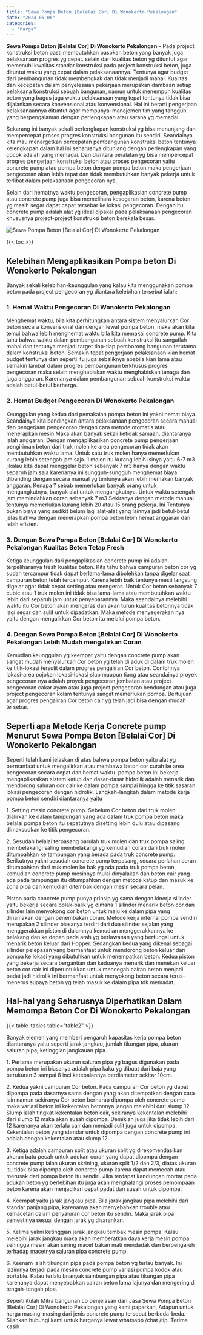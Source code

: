 ```yaml
---
title: "Sewa Pompa Beton [Belalai Cor] Di Wonokerto Pekalongan"
date: "2024-05-06"
categories: 
  - "harga"
---
```


**Sewa Pompa Beton \[Belalai Cor\] Di Wonokerto Pekalongan** – Pada project konstruksi beton pasti membutuhkan pasokan beton yang banyak juga pelaksanaan progres yg cepat. selain dari kualitas beton yg dituntut agar memenuhi kwalitas standar konstruksi pada project konstruksi beton, juga dituntut waktu yang cepat dalam pelaksanaannya. Tentunya agar budget dari pembangunan tidak membengkak dan tidak menjadi mahal. Kualitas dan kecepatan dalam penyelesaian pekerjaan merupakan dambaan setiap pelaksana konstruksi sebuah bangunan, namun untuk menempuh kualitas beton yang bagus juga waktu pelaksanaan yang tepat tentunya tidak bisa dijalankan secara konvensional atau konvensional. Hal ini berarti pengerjaan pelaksanaannya dituntut agar mempunyai manajemen tim yang tangguh yang berpengalaman dengan perlengkapan atau sarana yg memadai.

Sekarang ini banyak sekali perlengkapan konstruksi yg bisa menunjang dan mempercepat proses progres konstruksi bangunan itu sendiri. Seandainya kita mau menargetkan percepatan pembangunan konstruksi beton tentunya kelengkapan dalam hal ini seharusnya ditunjang dengan perlengkapan yang cocok adalah yang memadai. Dan diantara peralatan yg bisa mempercepat progres pengerjaan konstruksi beton atau proses pengecoran yaitu concrete pump atau pompa beton dengan pompa beton maka pengerjaan pengecoran akan lebih tepat dan tidak membutuhkan banyak pekerja untuk terlibat dalam pelaksanaan pengecoran nya.

Selain dari hematnya waktu pengecoran, pengaplikasian concrete pump atau concrete pump juga bisa memelihara kesegaran beton, karena beton yg masih segar dapat cepat tersebar ke lokasi pengecoran. Dengan itu concrete pump adalah alat yg ideal dipakai pada pelaksanaan pengecoran khususnya project-project konstruksi beton berskala besar.

![Sewa Pompa Beton [Belalai Cor] Di Wonokerto Pekalongan](/images/sewa-concrete-pump-14.png)

{{< toc >}}

## Kelebihan Mengaplikasikan Pompa beton Di Wonokerto Pekalongan

Banyak sekali kelebihan-keunggulan yang kalau kita menggunakan pompa beton pada project pengecoran yg diantara kelebihan tersebut ialah;

### 1\. Hemat Waktu Pengecoran Di Wonokerto Pekalongan

Menghemat waktu, bila kita perhitungkan antara sistem menyalurkan Cor beton secara konvensional dan dengan lewat pompa beton, maka akan kita temui bahwa lebih menghemat waktu bila kita memakai concrete pump. Kita tahu bahwa waktu dalam pembangunan sebuah konstruksi itu sangatlah mahal dan tentunya menjadi target tiap-tiap pemborong bangunan terutama dalam konstruksi beton. Semakin tepat pengerjaan pelaksanaan kian hemat budget tentunya dan seperti itu juga sebaliknya apabila kian lama atau semakin lambat dalam progres pembangunan terkhusus progres pengecoran maka selain menghabiskan waktu menghabiskan tenaga dan juga anggaran. Karenanya dalam pembangunan sebuah konstruksi waktu adalah betul-betul berharga.

### 2\. Hemat Budget Pengecoran Di Wonokerto Pekalongan

Keunggulan yang kedua dari pemakaian pompa beton ini yakni hemat biaya. Seandainya kita bandingkan antara pelaksanaan pengecoran secara manual dan pengerjaan pengecoran dengan cara metode otomatis atau menerapkan mesin Maka akan banyak sekali ketidak samaan, diantaranya ialah anggaran. Dengan mengaplikasikan concrete pump pengerjaan pengiriman beton dari truk molen ke area pengecoran tidak akan membutuhkan waktu lama. Untuk satu truk molen hanya memerlukan kurang lebih setengah jam saja. 1 molen itu kurang lebih isinya yaitu 6-7 m3 jikalau kita dapat menggelar beton sebanyak 7 m3 hanya dengan waktu separuh jam saja karenanya ini sungguh-sungguh menghemat biaya dibanding dengan secara manual yg tentunya akan lebih memakan banyak anggaran. Kenapa ? sebab memerlukan banyak orang untuk mengangkutnya, banyak alat untuk mengangkutnya. Untuk waktu setengah jam memindahkan coran sebanyak 7 m3 Sekiranya dengan metode manual tentunya memerlukan kurang lebih 20 atau 15 orang pekerja. Ini Tentunya bukan biaya yang sedikit belum lagi alat-alat yang lainnya jadi betul-betul jelas bahwa dengan menerapkan pompa beton lebih hemat anggaran dan lebih efisien.

### 3\. Dengan Sewa Pompa Beton \[Belalai Cor\] Di Wonokerto Pekalongan Kualitas Beton Tetap Fresh

Ketiga keunggulan dari pengaplikasian concrete pump ini adalah terpeliharanya fresh kualitas beton. Kita tahu bahwa campuran beton cor yg sudah tercampur tidak dapat berlama-lama dibolehkan tanpa digelar saat campuran beton telah tercampur. Karena lebih baik tentunya mesti langsung digelar agar tidak cepat setting atau mengeras. Untuk Cor beton sebanyak 7 cubic atau 1 truk molen ini tidak bisa lama-lama atau membutuhkan waktu lebih dari separuh jam untuk penyebarannya. Maka seandainya melebihi waktu itu Cor beton akan mengeras dan akan turun kualitas betonnya tidak lagi segar dan sulit untuk dipadatkan. Maka metode menyegerakan nya yaitu dengan mengalirkan Cor beton itu melalui pompa beton.

### 4\. Dengan Sewa Pompa Beton \[Belalai Cor\] Di Wonokerto Pekalongan Lebih Mudah mengalirkan Coran

Kemudian keunggulan yg keempat yaitu dengan concrete pump akan sangat mudah menyalurkan Cor beton yg telah di aduk di dalam truk molen ke titik-lokasi tersulit dalam progres pengaliran Cor beton. Contohnya lokasi-area pojokan lokasi-lokasi slup maupun tiang atau seandainya proyek pengecoran nya adalah proyek pengecoran jembatan atau project pengecoran cakar ayam atau juga project pengecoran bendungan atau juga project pengecoran kolam tentunya sangat memerlukan pompa. Bertujuan agar progres pengaliran Cor beton cair yg telah jadi bisa dengan mudah tersebar.

## Seperti apa Metode Kerja Concrete pump Menurut Sewa Pompa Beton \[Belalai Cor\] Di Wonokerto Pekalongan

Seperti telah kami jelaskan di atas bahwa pompa beton yaitu alat yg bermanfaat untuk mengalirkan atau membawa beton cor curah ke area pengecoran secara cepat dan hemat waktu. pompa beton ini bekerja mengaplikasikan sistem katup dan dasar-dasar hidrolik adalah menarik dan mendorong saluran cor cair ke dalam pompa sampai hingga ke titik sasaran lokasi pengecoran dengan hidrolik. Langkah-langkah dalam metode kerja pompa beton sendiri diantaranya yaitu

1\. Setting mesin concrete pump. Sebelum Cor beton dari truk molen dialirkan ke dalam tampungan yang ada dalam truk pompa beton maka belalai pompa beton itu sepatutnya disetting lebih dulu atau dipasang dimaksudkan ke titik pengecoran.

2\. Sesudah belalai terpasang barulah truk molen dan truk pompa saling membelakangi saling membelakangi yg kemudian coran dari truk molen ditumpahkan ke tampungan yang berada pada truk concrete pump. Berikutnya yakni sesudah concrete pump terpasang, secara perlahan coran ditumpahkan dari truk molen ke bak yg ada pada truk pompa beton, kemudian concrete pump mesinnya mulai dinyalakan dan beton cair yang ada pada tampungan itu ditumpahkan dengan metode katup dan masuk ke zona pipa dan kemudian ditembak dengan mesin secara pelan.

Piston pada concrete pump punya prinsip yg sama dengan kinerja silinder yaitu bekerja secara bolak-balik yg dimana 1 silinder menarik beton cor dan silinder lain menyokong cor beton untuk maju ke dalam pipa yang dinamakan dengan penembakan coran. Metode kerja internal pompa sendiri merupakan 2 silinder biasanya terdiri dari dua silinder sejalan yang menggerakkan piston di dalamnya kemudian menggerakkannya ke belakang dan ke depan pada arah yg berlawanan yang berfungsi untuk menarik beton keluar dari Hopper. Sedangkan kedua yang dikenal sebagai silinder pelepasan yang bermanfaat untuk mendorong beton keluar dari pompa ke lokasi yang dibutuhkan untuk menempatkan beton. Kedua piston yang bekerja secara bergantian dan keduanya menarik dan menekan keluar beton cor cair ini diperuntukkan untuk mencegah cairan beton menjadi padat jadi hidrolik ini bermanfaat untuk menyokong beton secara terus-menerus supaya beton yg telah masuk ke dalam pipa tdk memadat.

## Hal-hal yang Seharusnya Diperhatikan Dalam Memompa Beton Cor Di Wonokerto Pekalongan

{{< table-tables table="table2" >}}

Banyak elemen yang memberi pengaruh kapasitas kerja pompa beton diantaranya yaitu seperti jarak jangkau, jumlah tikungan pipa, ukuran saluran pipa, ketinggian jangkauan pipa.

1\. Pertama merupakan ukuran saluran pipa yg bagus digunakan pada pompa beton ini biasanya adalah pipa kaku yg dibuat dari baja yang berukuran 3 sampai 8 inci ketebalannya berdiameter sekitar 10cm.

2\. Kedua yakni campuran Cor beton. Pada campuran Cor beton yg dapat dipompa pada dasarnya sama dengan yang akan ditempatkan dengan cara lain namun sekiranya Cor beton berharap dipompa oleh concrete pump maka variasi beton ini kekentalan betonnya jangan melebihi dari slump 12. Slump ialah tingkat kekentalan beton cair, sekiranya kekentalan melebihi dari slump 12 maka akan susah dipompa. Demikian juga jika tidak lebih dari 12 karenanya akan terlalu cair dan menjadi sulit juga untuk dipompa. Kekentalan beton yang standar untuk dipompa dengan concrete pump ini adalah dengan kekentalan atau slump 12.

3\. Ketiga adalah campuran split atau ukuran split yg direkomendasikan ukuran batu pecah untuk adukan coran yang dapat dipompa dengan concrete pump ialah ukuran skrining, ukuran split 1/2 dan 2/3, diatas ukuran itu tidak bisa dipompa oleh concrete pump karena dapat memecah atau merusak dari pompa beton itu sendiri. Jika terdapat kandungan mortar pada adukan beton yg berlebihan itu juga akan menghalangi proses pemompaan beton karena akan menjadikan cepat padat dan susah untuk dipompa.

4\. Keempat yaitu jarak jangkau pipa. Bila jarak jangkau pipa melebihi dari standar panjang pipa, karenanya akan menyebabkan trouble atau kemacetan dalam penyaluran cor beton itu sendiri. Maka jarak pipa semestinya sesuai dengan jarak yg disarankan.

5\. Kelima yakni ketinggian jarak jangkau tembak mesin pompa. Kalau melebihi jarak jangkau maka akan memberatkan daya kerja mesin pompa sehingga mesin akan sering macet bakan mati mendadak dan berpengaruh terhadap macetnya saluran pipa concrete pump.

6\. Keenam ialah tikungan pipa pada pompa beton yg terlau banyak. Ini lazimnya terjadi pada mesim concrete pump variasi pompa kodok atau portable. Kalau terlalu bnanyak sambungan pipa atau tikungan pipa karenanya dapat menyebabkan cairan beton lama lajunya dan mengering di tengah-tengah pipa.

Seperti itulah Mitra bangunan.co penjelasan dari Jasa Sewa Pompa Beton \[Belalai Cor\] Di Wonokerto Pekalongan yang kami paparkan, Adapun untuk harga masing-masing dari jenis concrete pump tersebut berbeda-beda. Silahkan hubungi kami untuk harganya lewat whatsapp /chat /tlp. Terima kasih
